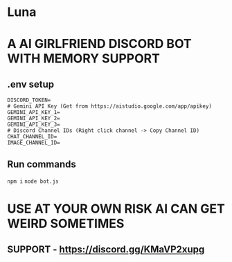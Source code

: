 # Luna
# A AI GIRLFRIEND DISCORD BOT WITH MEMORY SUPPORT
## .env setup
```# Discord Bot Configuration
DISCORD_TOKEN=
# Gemini API Key (Get from https://aistudio.google.com/app/apikey)
GEMINI_API_KEY_1=
GEMINI_API_KEY_2=
GEMINI_API_KEY_3=
# Discord Channel IDs (Right click channel -> Copy Channel ID)
CHAT_CHANNEL_ID=
IMAGE_CHANNEL_ID=
```
## Run commands
```npm i```
```node bot.js```
# USE AT YOUR OWN RISK AI CAN GET WEIRD SOMETIMES 
## SUPPORT - https://discord.gg/KMaVP2xupg
